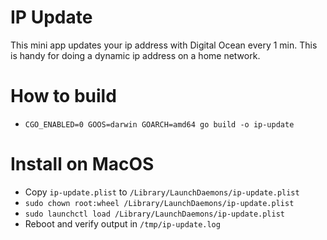 # IP Update

This mini app updates your ip address with Digital Ocean every 1 min. This is handy for doing a dynamic ip address on a home network.

# How to build

* `CGO_ENABLED=0 GOOS=darwin GOARCH=amd64 go build -o ip-update`

# Install on MacOS

* Copy `ip-update.plist` to `/Library/LaunchDaemons/ip-update.plist`
* `sudo chown root:wheel /Library/LaunchDaemons/ip-update.plist`
* `sudo launchctl load /Library/LaunchDaemons/ip-update.plist`
* Reboot and verify output in `/tmp/ip-update.log`